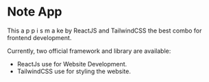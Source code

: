# Note App

This a p p  i s  m a ke by ReactJS and TailwindCSS the best combo for frontend development.

Currently, two official framework and library are available:

- ReactJs use for Website Development.
- TailwindCSS use for styling the website.
